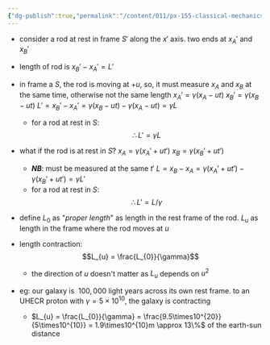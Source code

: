 ```yaml
---
{"dg-publish":true,"permalink":"/content/011/px-155-classical-mechanics-and-special-relativity/special-relativity/px-155-h-the-lorentz-transformations/px-155-h2-length-contraction/","created":"2024-10-01T18:27:09.766+01:00","updated":"2024-11-26T19:58:30.240+00:00"}
---
```


- consider a rod at rest in frame $S'$ along the $x'$ axis. two ends at $x_{A}'$ and $x_{B}'$
- length of rod is $x_{B}'-x_{A}'=L'$
- in frame a $S$, the rod is moving at $+u$, so, it must measure $x_A$ and $x_B$ at the same time, otherwise not the same length
		$x_{A}' = \gamma(x_{A}-ut)$
		$x_{B}' = \gamma(x_{B}-ut)$
		$L' = x_{B}'-x_{A}' = \gamma (x_{B}-ut)-\gamma(x_{A}-ut) = \gamma L$
	- for a rod at rest in $S$:
$$\therefore L' = \gamma L$$
- what if the rod is at rest in $S$?
		$x_{A} = \gamma(x_{A}'+ut')$
		$x_{B} = \gamma(x_{B}'+ut')$
	- ***NB***: must be measured at the same $t'$
		$L = x_{B} -x_{A} = \gamma(x_{A}'+ut') - \gamma(x_{B}'+ut') = \gamma L'$
	- for a rod at rest in $S$:
$$\therefore L' = L/\gamma$$
- define $L_{0}$ as "*proper length*" as length in the rest frame of the rod. $L_{u}$ as length in the frame where the rod moves at $u$
- length contraction:
$$L_{u} = \frac{L_{0}}{\gamma}$$
	- the direction of $u$ doesn't matter as $L_{u}$ depends on $u^{2}$

- eg: our galaxy is $~100,000$ light years across its own rest frame. to an UHECR proton with $\gamma= 5\times 10^{10}$, the galaxy is contracting
	- $L_{u} = \frac{L_{0}}{\gamma} = \frac{9.5\times10^{20}}{5\times10^{10}} = 1.9\times10^{10}m \approx 13\%$ of the earth-sun distance
